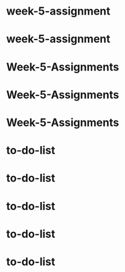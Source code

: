# week-5-assignment
# week-5-assignment
# Week-5-Assignments
# Week-5-Assignments
# Week-5-Assignments
# to-do-list
# to-do-list
# to-do-list
# to-do-list
# to-do-list
